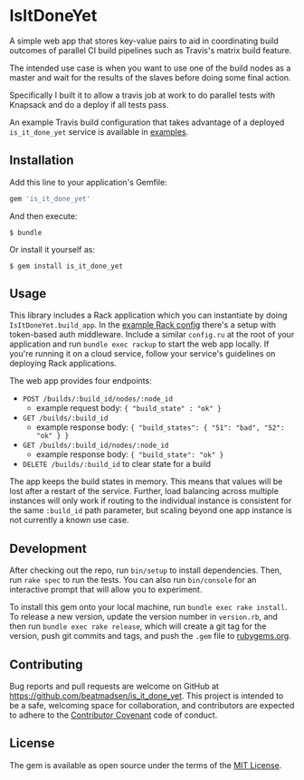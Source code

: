 # IsItDoneYet

A simple web app that stores key-value pairs to aid in coordinating build outcomes of parallel CI build pipelines such as Travis's matrix build feature.

The intended use case is when you want to use one of the build nodes as a master and wait for the results of the slaves before doing some final action.

Specifically I built it to allow a travis job at work to do parallel tests with Knapsack and do a deploy if all tests pass.

An example Travis build configuration that takes advantage of a deployed `is_it_done_yet` service is available in [examples](exampels/.travis.yml).

## Installation

Add this line to your application's Gemfile:

```ruby
gem 'is_it_done_yet'
```

And then execute:

    $ bundle

Or install it yourself as:

    $ gem install is_it_done_yet

## Usage

This library includes a Rack application which you can instantiate by doing `IsItDoneYet.build_app`. In the [example Rack config](examples/config.ru) there's a setup with token-based auth middleware. Include a similar `config.ru` at the root of your application and run `bundle exec rackup` to start the web app locally. If you're running it on a cloud service, follow your service's guidelines on deploying Rack applications.

The web app provides four endpoints:
* `POST /builds/:build_id/nodes/:node_id`
    - example request body: `{ "build_state" : "ok" }`
* `GET /builds/:build_id`
    - example response body: `{ "build_states": { "51": "bad", "52": "ok" } }`
* `GET /builds/:build_id/nodes/:node_id`
    - example response body: `{ "build_state": "ok" }`
* `DELETE /builds/:build_id` to clear state for a build

The app keeps the build states in memory. This means that values will be lost after a restart of the service. Further, load balancing across multiple instances will only work if routing to the individual instance is consistent for the same `:build_id` path parameter, but scaling beyond one app instance is not currently a known use case.

## Development

After checking out the repo, run `bin/setup` to install dependencies. Then, run `rake spec` to run the tests. You can also run `bin/console` for an interactive prompt that will allow you to experiment.

To install this gem onto your local machine, run `bundle exec rake install`. To release a new version, update the version number in `version.rb`, and then run `bundle exec rake release`, which will create a git tag for the version, push git commits and tags, and push the `.gem` file to [rubygems.org](https://rubygems.org).

## Contributing

Bug reports and pull requests are welcome on GitHub at https://github.com/beatmadsen/is_it_done_yet. This project is intended to be a safe, welcoming space for collaboration, and contributors are expected to adhere to the [Contributor Covenant](http://contributor-covenant.org) code of conduct.


## License

The gem is available as open source under the terms of the [MIT License](http://opensource.org/licenses/MIT).
